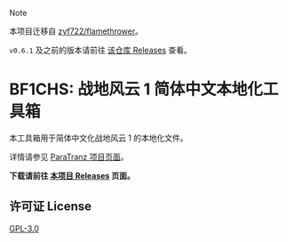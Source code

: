 > [!NOTE]
> 本项目迁移自 [zyf722/flamethrower](https://github.com/zyf722/flamethrower)。
> 
> `v0.6.1` 及之前的版本请前往 [该仓库 Releases](https://github.com/zyf722/flamethrower/releases) 查看。

# BF1CHS: 战地风云 1 简体中文本地化工具箱

本工具箱用于简体中文化战地风云 1 的本地化文件。

详情请参见 [ParaTranz 项目页面](https://paratranz.cn/projects/8862)。

**下载请前往 [本项目 Releases](https://github.com/BF1CHS/bf1chs/releases) 页面。**

## 许可证 License
[GPL-3.0](./LICENSE)
